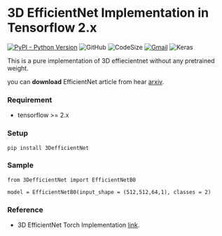 # 3D EfficientNet Implementation in Tensorflow 2.x

[![PyPI - Python Version](https://img.shields.io/pypi/pyversions/3DefficientNet?style=for-the-badge)](https://pypi.org/project/3DefficientNet/1.1.0/)
![GitHub](https://img.shields.io/badge/github-%23121011.svg?style=for-the-badge&logo=github&logoColor=white)
![CodeSize](https://img.shields.io/github/languages/code-size/armin-azh/3DefficientNet?style=for-the-badge)
[![Gmail](https://img.shields.io/badge/Gmail-D14836?style=for-the-badge&logo=gmail&logoColor=white)](mailto://arminmk18@gmail.com)
![Keras](https://img.shields.io/badge/Keras-%23D00000.svg?style=for-the-badge&logo=Keras&logoColor=white)

This is a pure implementation of 3D effiecientnet without any pretrained weight.

you can **download** EfficientNet article from hear [arxiv](https://arxiv.org/pdf/1905.11946.pdf).


### Requirement
* tensorflow >= 2.x

### Setup
    pip install 3DefficientNet

### Sample
    from 3DefficientNet import EfficientNetB0

    model = EfficientNetB0(input_shape = (512,512,64,1), classes = 2)

### Reference
* 3D EfficientNet Torch Implementation [link](https://github.com/shijianjian/EfficientNet-PyTorch-3D).